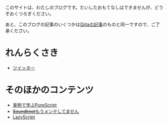 <!-- {
  "id": "site",
  "created_at": "2525-04-01T00:00:00+09:00",
  "tags": [],
  "title": "このサイトについて"
} -->

このサイトは、わたしのブログです。たいしたおもてなしはできませんが、どうぞおくつろぎください。

あと、このブログの記事のいくつかは[Qiitaの記事](http://qiita.com/hiruberuto)のものと同一ですので、ご了承ください。

# れんらくさき

* [ツイッター](https://twitter.com/cubbit2)

# そのほかのコンテンツ

* <a href="https://aratama.github.io/purescript/">実例で学ぶPureScript
* <a href="https://aratama.github.io/soundknot/"><del>Soundknot</del>もうメンテしてません
* <a href="https://aratama.github.io/lazyscript/">LazyScript